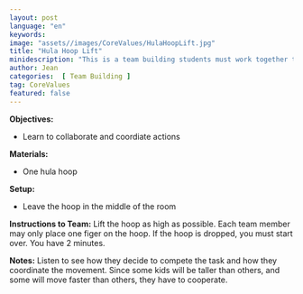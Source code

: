 ```yaml
---
layout: post
language: "en"
keywords: 
image: "assets//images/CoreValues/HulaHoopLift.jpg"
title: "Hula Hoop Lift"
minidescription: "This is a team building students must work together to lift a hula hoop as high as possible."
author: Jean
categories:  [ Team Building ]
tag: CoreValues
featured: false
---
```


<b>Objectives:</b>
- Learn to collaborate and coordiate actions

<b>Materials:</b>
- One hula hoop

<b>Setup:</b>
- Leave the hoop in the middle of the room

<b>Instructions to Team:</b>
Lift the hoop as high as possible.  Each team member may only place one figer on the hoop. If the hoop is dropped, you must start over. You have 2 minutes.

<b>Notes:</b>
Listen to see how they decide to compete the task and how they coordinate the movement.  Since some kids will be taller than others, and some will move faster than others, they have to cooperate.
